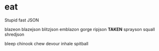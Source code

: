 # eat
Stupid fast JSON

blazeon
blazejson
blitzjson
emblazon
gorge
ripjson **TAKEN**
sprayson
squall
shredjson

bleep
chinook
chew
devour
inhale
spitball
